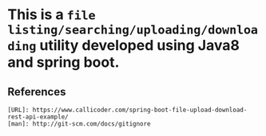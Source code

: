 # This is a `file listing/searching/uploading/downloading` utility developed using Java8 and spring boot.

## References

    [URL]: https://www.callicoder.com/spring-boot-file-upload-download-rest-api-example/
    [man]: http://git-scm.com/docs/gitignore    
